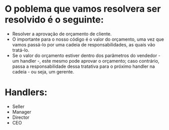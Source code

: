 # O poblema que vamos resolvera ser resolvido é o seguinte:

 - Resolver a aprovação de orçamento de cliente.
 - O importante para o nosso código é o valor do orçamento, uma vez que vamos passá-lo por uma cadeia de responsabilidades, as quais vão tratá-lo.
 - Se o valor do orçamento estiver dentro dos parâmetros do vendedor - um handler -, este mesmo pode aprovar o orçamento; caso contrário, passa a responsabilidade dessa tratativa para o próximo handler na cadeia - ou seja, um gerente.

# Handlers:
 - Seller
 - Manager
 - Director
 - CEO